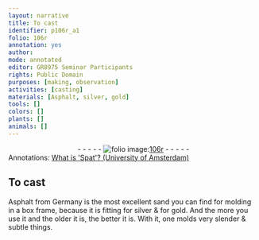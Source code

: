 ```yaml
---
layout: narrative
title: To cast
identifier: p106r_a1
folio: 106r
annotation: yes
author:
mode: annotated
editor: GR8975 Seminar Participants
rights: Public Domain
purposes: [making, observation]
activities: [casting]
materials: [Asphalt, silver, gold]
tools: []
colors: []
plants: []
animals: []
---
```


 <div class="folio" align="center">- - - - - <a href="http://gallica.bnf.fr/ark:/12148/btv1b10500001g/f217.image" target="_blank"><img src="https://cu-mkp.github.io/GR8975-edition/assets/photo-icon.png" alt="folio image: " style="display:inline-block; margin-bottom:-3px;"/>106r</a> - - - - - </div> 
<div class="annotation" align="left">Annotations:
<a href="https://drive.google.com/open?id=0B33U03wERu0eZDJ3V0RpWFJnZ2c" target="_blank">What is 'Spat'? (University of Amsterdam)</a>
 </div>
   

## To cast

 
<span class="activity"></span><span class="material">Asphalt</span> from <span class="place">Germany</span> is the most excellent sand you can find for molding in a box frame, because it is fitting for <span class="material">silver</span> & for <span class="material">gold</span>. And the more you use it and the older it is, the better it is. With it, one molds very slender & subtle things.
 